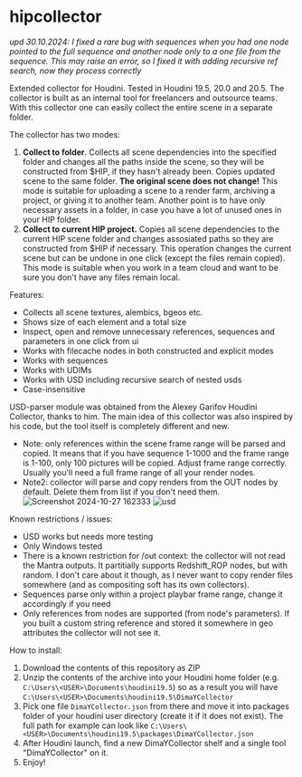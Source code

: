 # hipcollector

_upd 30.10.2024: I fixed a rare bug with sequences when you had one node pointed to the full sequence and another node only to a one file from the sequence. This may raise an error, so I fixed it with adding recursive ref search, now they process correctly_

Extended collector for Houdini. Tested in Houdini 19.5, 20.0 and 20.5.
The collector is built as an internal tool for freelancers and outsource teams. With this collector one can easily collect the entire scene in a separate folder.

The collector has two modes:
1. **Collect to folder**. Collects all scene dependencies into the specified folder and changes all the paths inside the scene, so they will be constructed from $HIP, if they hasn't already been. Copies updated scene to the same folder. **The original scene does not change!** This mode is suitable for uploading a scene to a render farm, archiving a project, or giving it to another team. Another point is to have only necessary assets in a folder, in case you have a lot of unused ones in your HIP folder.
2. **Collect to current HIP project.** Copies all scene dependencies to the current HIP scene folder and changes assosiated paths so they are constructed from $HIP if necessary. This operation changes the current scene but can be undone in one click (except the files remain copied). This mode is suitable when you work in a team cloud and want to be sure you don't have any files remain local.

Features:
- Collects all scene textures, alembics, bgeos etc.
- Shows size of each element and a total size
- Inspect, open and remove unnecessary references, sequences and parameters in one click from ui
- Works with filecache nodes in both constructed and explicit modes
- Works with sequences
- Works with UDIMs
- Works with USD including recursive search of nested usds
- Case-insensitive

USD-parser module was obtained from the Alexey Garifov Houdini Collector, thanks to him. The main idea of this collector was also inspired by his code, but the tool itself is completely different and new.

- Note: only references within the scene frame range will be parsed and copied. It means that if you have sequence 1-1000 and the frame range is 1-100, only 100 pictures will be copied. Adjust frame range correctly. Usually you'll need a full frame range of all your render nodes.
- Note2: collector will parse and copy renders from the OUT nodes by default. Delete them from list if you don't need them.
![Screenshot 2024-10-27 162333](https://github.com/user-attachments/assets/1c89d5ba-6dc3-4c12-a6b0-c721ad2446ad)
![usd](https://github.com/user-attachments/assets/61825593-da0a-4433-8438-14d9c8858031)

Known restrictions / issues:
- USD works but needs more testing
- Only Windows tested
- There is a known restriction for /out context: the collector will not read the Mantra outputs. It partitially supports Redshift_ROP nodes, but with random. I don't care about it though, as I never want to copy render files somewhere (and as compositing soft has its own collectors).
- Sequences parse only within a project playbar frame range, change it accordingly if you need
- Only references from nodes are supported (from node's parameters). If you built a custom string reference and stored it somewhere in geo attributes the collector will not see it.

How to install:
1. Download the contents of this repository as ZIP
2. Unzip the contents of the archive into your Houdini home folder (e.g. `C:\Users\<USER>\Documents\houdini19.5`) so as a result you will have `C:\Users\<USER>\Documents\houdini19.5\DimaYCollector`
3. Pick one file `DimaYCollector.json` from there and move it into packages folder of your houdini user directory (create it if it does not exist). The full path for example can look like `C:\Users\<USER>\Documents\houdini19.5\packages\DimaYCollector.json`
4. After Houdini launch, find a new DimaYCollector shelf and a single tool "DimaYCollector" on it.
5. Enjoy!

